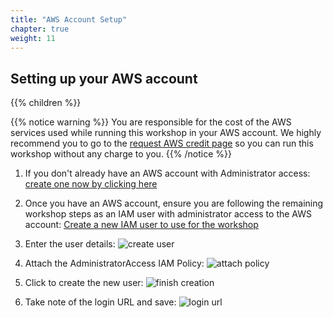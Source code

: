 ```yaml
---
title: "AWS Account Setup"
chapter: true
weight: 11
---
```


## Setting up your AWS account

{{% children %}}

{{% notice warning %}}
You are responsible for the cost of the AWS services used while running this workshop in your AWS account. We highly recommend you to go to the [request AWS credit page](/030_self_guided_setup/30_request_credit.html) so you can run this workshop without any charge to you.
{{% /notice %}}

1. If you don't already have an AWS account with Administrator access: [create
one now by clicking here](https://aws.amazon.com/getting-started/)

1. Once you have an AWS account, ensure you are following the remaining workshop steps
as an IAM user with administrator access to the AWS account:
[Create a new IAM user to use for the workshop](https://console.aws.amazon.com/iam/home?#/users$new)

1. Enter the user details:
![create user](/images/iam-1-create-user.png)

1. Attach the AdministratorAccess IAM Policy:
![attach policy](/images/iam-2-attach-policy.png)

1. Click to create the new user:
![finish creation](/images/iam-3-create-user.png)

1. Take note of the login URL and save:
![login url](/images/iam-4-save-url.png)
